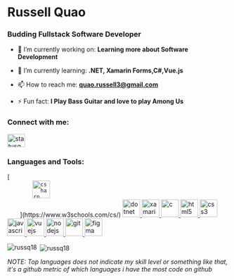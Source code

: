 <h1 align="left">Russell Quao</h1>
<h3 align="left">Budding Fullstack Software Developer</h3>

- 🔭 I’m currently working on: **Learning more about Software Development**

- 🌱 I’m currently learning: **.NET, Xamarin Forms,C#,Vue.js**

- 📫 How to reach me: **quao.russell3@gmail.com**

- ⚡ Fun fact: **I Play Bass Guitar and love to play Among Us**

<h3 align="left">Connect with me:</h3>
<p align="left">
    <a href="https://dev.to/statusqua0" target="blank">
        <img align="center" src="https://cdn.jsdelivr.net/npm/simple-icons@3.0.1/icons/dev-dot-to.svg" alt="statusqua0" height="30" width="40" />
    </a>
</p>

<h3 align="left">Languages and Tools:</h3>
<p align="left">
    [<code> 
        <img src="https://devicons.github.io/devicon/devicon.git/icons/csharp/csharp-original.svg" alt="csharp" width="40" height="40"/> 
    </code>](https://www.w3schools.com/cs/) 
    <a href="https://dotnet.microsoft.com/" target="_blank"> 
        <img src="https://devicons.github.io/devicon/devicon.git/icons/dot-net/dot-net-original-wordmark.svg" alt="dotnet" width="40" height="40"/> 
    </a>
    <a href="https://dotnet.microsoft.com/apps/xamarin" target="_blank"> 
        <img src="https://raw.githubusercontent.com/detain/svg-logos/780f25886640cef088af994181646db2f6b1a3f8/svg/xamarin.svg" alt="xamarin" width="40" height="40"/> 
    </a>  
    <a href="https://www.cprogramming.com/" target="_blank"> 
        <img src="https://devicons.github.io/devicon/devicon.git/icons/c/c-original.svg" alt="c" width="40" height="40"/> 
    </a> 
    <a href="https://www.w3.org/html/" target="_blank"> 
        <img src="https://devicons.github.io/devicon/devicon.git/icons/html5/html5-original-wordmark.svg" alt="html5" width="40" height="40"/> 
    </a> 
    <a href="https://www.w3schools.com/css/" target="_blank"> 
        <img src="https://devicons.github.io/devicon/devicon.git/icons/css3/css3-original-wordmark.svg" alt="css3" width="40" height="40"/> 
    </a>
    <a href="https://developer.mozilla.org/en-US/docs/Web/JavaScript" target="_blank"> 
        <img src="https://devicons.github.io/devicon/devicon.git/icons/javascript/javascript-original.svg" alt="javascript" width="40" height="40"/> 
    </a> 
    <a href="https://vuejs.org/" target="_blank"> 
        <img src="https://devicons.github.io/devicon/devicon.git/icons/vuejs/vuejs-original-wordmark.svg" alt="vuejs" width="40" height="40"/> 
    </a> 
    <a href="https://nodejs.org" target="_blank"> 
        <img src="https://devicons.github.io/devicon/devicon.git/icons/nodejs/nodejs-original-wordmark.svg" alt="nodejs" width="40" height="40"/> 
    </a> 
    <a href="https://git-scm.com/" target="_blank"> 
        <img src="https://www.vectorlogo.zone/logos/git-scm/git-scm-icon.svg" alt="git" width="40" height="40"/> 
    </a> 
    <a href="https://www.figma.com/" target="_blank"> 
        <img src="https://www.vectorlogo.zone/logos/figma/figma-icon.svg" alt="figma" width="40" height="40"/> 
    </a> 
</p>

<p><img align="left" src="https://github-readme-stats.vercel.app/api/top-langs?username=russq18&show_icons=true&locale=en&layout=compact&theme=radical" alt="russq18" /></p>

<p>&nbsp;<img align="center" src="https://github-readme-stats.vercel.app/api?username=russq18&show_icons=true&locale=en&theme=radical" alt="russq18" /></p>

_NOTE: Top languages does not indicate my skill level or something like that, it's a github metric of which languages i have the most code on github_
